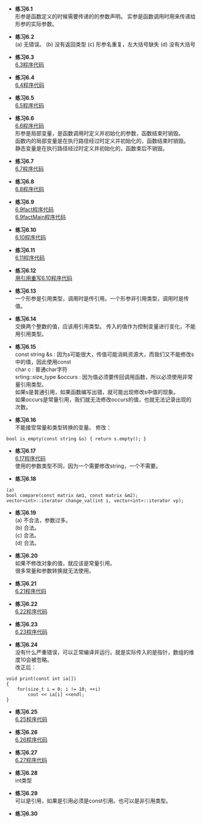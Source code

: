 * **练习6.1**  
 形参是函数定义的时候需要传递的的参数声明。
 实参是函数调用时用来传递给形参的实际参数。
 
* **练习6.2**  
(a) 无错误。
(b) 没有返回类型
(c) 形参名重复，左大括号缺失
(d) 没有大括号

* **练习6.3**  
[6.3程序代码](6.3.cpp)  

* **练习6.4**  
[6.4程序代码](6.4.cpp)  

* **练习6.5**  
[6.5程序代码](6.5.cpp)  

* **练习6.6**  
[6.6程序代码](6.6.cpp)  
形参是局部变量，是函数调用时定义并初始化的参数，函数结束时销毁。  
函数内的局部变量是在执行路径经过时定义并初始化的，函数结束时销毁。  
静态变量是在执行路径经过时定义并初始化的，函数束后不销毁。

* **练习6.7**  
[6.7程序代码](6.7.cpp)  

* **练习6.8**  
[6.8程序代码](6.8/Chapter6.h)  

* **练习6.9**  
[6.9fact程序代码](6.9/fact.cpp)  
[6.9factMain程序代码](6.9/factMain.cpp)  

* **练习6.10**  
[6.10程序代码](6.10.cpp)  

* **练习6.11**  
[6.11程序代码](6.11.cpp)  

* **练习6.12**  
[用引用重写6.10程序代码](6.12_6.10_references.cpp)  

* **练习6.13**  
一个形参是引用类型，调用时是传引用。一个形参非引用类型，调用时是传值。

* **练习6.14**  
交换两个整数的值，应该用引用类型。
传入的值作为控制变量进行变化，不能用引用类型。

* **练习6.15**  
const string &s : 因为s可能很大，传值可能消耗资源大，而我们又不能修改s中的值，因此使用const  
char c : 普通char字符  
srting::size_type &occurs : 因为值必须要传回调用函数，所以必须使用非常量引用类型。  
如果s是普通引用，如果函数编写出错，就可能出现修改s中值的现象。  
如果occurs是常量引用，我们就无法修改occurs的值，也就无法记录出现的次数。

* **练习6.16**  
不能接受常量和类型转换的变量。
修改：
```
bool is_empty(const string &s) { return s.empty(); }
```

* **练习6.17**  
[6.17程序代码](6.17.cpp)  
使用的参数类型不同，因为一个需要修改string，一个不需要。

* **练习6.18**  
```
(a)
bool compare(const matrix &m1, const matrix &m2);
vector<int>::iterator change_val(int i, vector<int>::iterator vp);
```

* **练习6.19**  
(a) 不合法，参数过多。  
(b) 合法。  
(c) 合法。  
(d) 合法。

* **练习6.20**  
如果不修改对象的值，就应该是常量引用。  
很多常量和参数转换就无法使用。

* **练习6.21**  
[6.21程序代码](6.21.cpp)  

* **练习6.22**  
[6.22程序代码](6.22.cpp)  

* **练习6.23**  
[6.23程序代码](6.23.cpp)  

* **练习6.24**  
没有什么严重错误，可以正常编译并运行。就是实际传入的是指针，数组的维度10会被忽略。  
改正后：  
```
void print(const int ia[])
{
    for(size_t i = 0; i != 10; ++i)
        cout << ia[i] <<endl;
}
```

* **练习6.25**  
[6.25程序代码](6.25.cpp)  

* **练习6.26**  
[6.26程序代码](6.26.cpp)  

* **练习6.27**  
[6.27程序代码](6.27.cpp)  

* **练习6.28**  
int类型

* **练习6.29**  
可以是引用，如果是引用必须是const引用。也可以是非引用类型。

* **练习6.30**  

